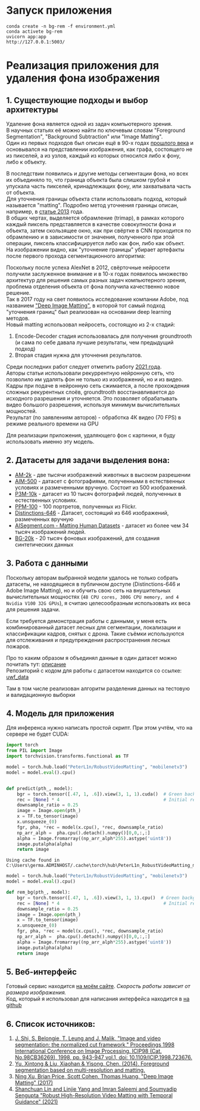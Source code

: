 # Запуск приложения

```commandline
conda create -n bg-rem -f environment.yml
conda activete bg-rem
uvicorn app:app
http://127.0.0.1:5003/
```


# Реализация приложения для удаления фона изображения

## 1. Существующие подходы и выбор архитектуры

Удаление фона является одной из задач компьютерного зрения.<br>
В научных статьях её можно найти по ключевым словам "Foreground Segmentation", "Background Subtraction" или "Image Matting".<br>
Один из первых подходов был описан ещё в 90-х годах [прошлого века](#source_1) и основывался на представлении изображения, как графа, состоящего не из пикселей, а из узлов, каждый из которых относился либо к фону, либо к объекту.<br>

В последствии появились и другие методы сегментации фона, но всех их объединяло то, что граница объекта была слишком грубой и упускала часть пикселей, кринадлежащих фону, или захватывала часть от объекта. <br>
Для уточнения границы объекта стали использовать подход, который называется "matting". Подробно метод уточнения границы описан, например, в [статье 2013](#source_2) года. <br>
В общих чертах, выделяется обрамление (trimap), в рамках которого каждый пиксель представляется в качестве совокупности фона и объекта, затем скользящее окно, как при свёртке в CNN проходится по обрамлению и в зависимости от значения, полученного при этой операции, пиксель классифицируется либо как фон, либо как объект.<br>
На изображении видно, как "уточнение границы" убирает артефакты после первого прохода сегментационного алгоритма: 


Поскольку после успеха AlexNet в 2012, свёрточные нейросети получили заслуженное внимание и в 10-х годах появилось множество архитектур для решения самых разных задач компьютерного зрения, проблема отделения объекта от фона получила качественно новое решение.<br>
Так в 2017 году на свет появилось исследование компании Adobe, под названием ["Deep Image Matting"](#source_3), в которой тот самый подход "уточнения границ" был реализован на основании deep learning методов. <br>
Новый matting использовал нейросеть, состоящую из 2-х стадий:
1. Encode-Decoder стадия использовалась для получения groundtrooth (и сама по себе давала лучшие результаты, чем предыдущий подход)
2. Вторая стадия нужна для уточнения  результатов.


Среди последних работ следует отметить работу [2021 года](#source_4). <br>
Авторы статьи использовали рекуррентную нейронную сеть, что позволило им удалять фон не только из изображений, но и из видео. <br>
Кадры при подаче в нейронную сеть сжимается, а после прохождения сложных рекурентных слоёв, groundtrooth восстанавливается до исходного разрешения и уточняется. Это позволяет обрабатывать видео большого разрешения, используя минимум вычислительных мощностей. <br>
Результат (по заявлениям авторов) - обработка 4К видео (70 FPS) в режиме реального времени на GPU

Для реализации приложения, удаляющего фон с картинки, я буду использовать именно эту модель. <br>

## 2. Датасеты для задачи выделения вона:


* [AM-2k](https://github.com/JizhiziLi/GFM#am-2k) - две тысячи изображений животных в высоком разрешении
* [AIM-500](https://github.com/JizhiziLi/AIM#aim-500) - датасет с фотографиями, полученными в естественных условиях и размеченными вручную. Состоит из 500 изображений.
* [P3M-10k](https://github.com/JizhiziLi/P3M#ppt-setting-and-p3m-10k-dataset) - датасет из 10 тысяч фотографий людей, полученных в естественных условиях.
* [PPM-100](https://github.com/ZHKKKe/PPM#download) - 100 портретов, полученных из Flickr.
* [Distinctions-646](https://github.com/vietnamican/HAttMatting) - Датасет, состоящий из 646 изображений, размеченных вручную
* [AISegment.com - Matting Human Datasets](https://www.kaggle.com/datasets/laurentmih/aisegmentcom-matting-human-datasets?resource=download) - датасет из более чем 34 тысяч изображений людей.
* [BG-20k](https://github.com/JizhiziLi/GFM#bg-20k) - 20 тысяч фоновых изображений, для создания синтетических данных

## 3. Работа с данными

Поскольку авторам выбранной модели удалось не только собрать датасеты, не находящиеся в публичном доступе (Distinctions-646 и Adobe Image Matting), но и обучить свою сеть на внушительных вычислительных мощностях (`48 CPU cores, 300G CPU memory, and 4 Nvidia V100 32G GPUs`), я считаю целесообразным использовать их веса для решения задачи. <br>

Если требуется демонстрация работы с данными, у меня есть комбинированный датасет лесных для сегментации, локализации и классификации кадров, снятых с дрона. Такие съёмки используются для отслеживания и предупреждения распространения лесных пожаров.

Про то каким образом я объединял данные в один датасет можно почитать тут: [описание](https://github.com/german-leontiev/uwf_data/blob/main/notebook.ipynb)<br>
Репозиторий с кодом для работы с датасетом находится со ссылке: [uwf_data](https://github.com/german-leontiev/uwf_data)

Там в том числе реализован алгоритм разделения данных на тестовую и валидационную выборки

## 4. Модель для приложения

Для инференса нужно написать простой скрипт. При этом учтём, что на сервере не будет CUDA:


```python
import torch
from PIL import Image
import torchvision.transforms.functional as TF

model = torch.hub.load("PeterL1n/RobustVideoMatting", "mobilenetv3")
model = model.eval().cpu()


def predict(pth_, model):
    bgr = torch.tensor([.47, 1, .6]).view(3, 1, 1).cuda()  # Green background.
    rec = [None] * 4                                       # Initial recurrent states.
    downsample_ratio = 0.25
    image = Image.open(pth_)
    x = TF.to_tensor(image)
    x.unsqueeze_(0)
    fgr, pha, *rec = model(x.cpu(), *rec, downsample_ratio)
    np_arr_alph =  pha.cpu().detach().numpy()[0,0,:,:]
    alpha = Image.fromarray((np_arr_alph*255).astype('uint8'))
    image.putalpha(alpha)
    return image
```

    Using cache found in C:\Users\germa.ADMINHOST/.cache\torch\hub\PeterL1n_RobustVideoMatting_master
    


```python
model = torch.hub.load("PeterL1n/RobustVideoMatting", "mobilenetv3")
model = model.eval().cpu()

def rem_bg(pth_, model):
    bgr = torch.tensor([.47, 1, .6]).view(3, 1, 1).cpu()  # Green background.
    rec = [None] * 4                                       # Initial recurrent states.
    downsample_ratio = 0.25
    image = Image.open(pth_)
    x = TF.to_tensor(image)
    x.unsqueeze_(0)
    fgr, pha, *rec = model(x.cpu(), *rec, downsample_ratio)
    np_arr_alph =  pha.cpu().detach().numpy()[0,0,:,:]
    alpha = Image.fromarray((np_arr_alph*255).astype('uint8'))
    image.putalpha(alpha)
    return image
```
    

## 5. Веб-интерфейс
Готовый сервис находится [на моём сайте](https://bg-removal.german-leontiev.ml). *Скорость работы зависит от размера изображения.*<br>
Код, который я использовал для написания интерфейса находится в [на github](https://github.com/german-leontiev/bg-removal)

## 6. Список источников:
<a id='source_1'></a>
1. [J. Shi, S. Belongie, T. Leung and J. Malik, "Image and video segmentation: the normalized cut framework," Proceedings 1998 International Conference on Image Processing. ICIP98 (Cat. No.98CB36269), 1998, pp. 943-947 vol.1, doi: 10.1109/ICIP.1998.723676.](https://citeseerx.ist.psu.edu/viewdoc/download?doi=10.1.1.128.5631&rep=rep1&type=pdf)
<a id='source_2'></a>
2. [Yu, Xintong & Liu, Xiaohan & Yisong, Chen. (2014). Foreground segmentation based on multi-resolution and matting.](https://arxiv.org/ftp/arxiv/papers/1402/1402.2013.pdf)
<a id="source_3"></a>
3. [Ning Xu, Brian Price, Scott Cohen, Thomas Huang. "Deep Image Matting" (2017)](https://arxiv.org/pdf/1703.03872.pdf)
<a id="source_4"></a>
4. [Shanchuan Lin and Linjie Yang and Imran Saleemi and Soumyadip Sengupta "Robust High-Resolution Video Matting with Temporal Guidance" (2021)](https://arxiv.org/pdf/2108.11515.pdf)
